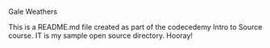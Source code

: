Gale Weathers

This is a README.md file created as part of the codecedemy Intro to Source course. IT is my sample open source directory. Hooray!
